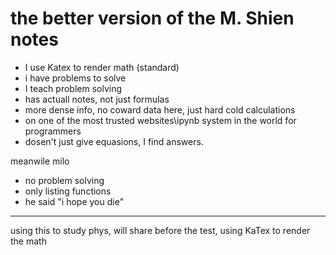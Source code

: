 # the better version of the M. Shien notes

- I use Katex to render math (standard)
- i have problems to solve
- I teach problem solving
- has actuall notes, not just formulas
- more dense info, no coward data here, just hard cold calculations
- on one of the most trusted websites\ipynb system in the world for programmers
- dosen't just give equasions, I find answers.

meanwile milo

- no problem solving 
- only listing functions
- he said "i hope you die"


---


using this to study phys, will share before the test, using KaTex to render the math
